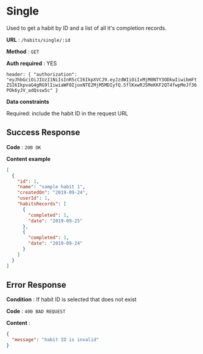 # Single

Used to get a habit by ID and a list of all it's completion records.

**URL** : `/habits/single/:id`

**Method** : `GET`

**Auth required** : YES

`header: {
  "authorization": "eyJhbGciOiJIUzI1NiIsInR5cCI6IkpXVCJ9.eyJzdWIiOiIxMjM0NTY3ODkwIiwibmFtZSI6IkpvaG4gRG9lIiwiaWF0IjoxNTE2MjM5MDIyfQ.SflKxwRJSMeKKF2QT4fwpMeJf36POk6yJV_adQssw5c"
}`

**Data constraints**

Required: include the habit ID in the request URL

## Success Response

**Code** : `200 OK`

**Content example**

```json
[
  {
    "id": 1,
    "name": "sample habit 1",
    "createdOn": "2019-09-24",
    "userId": 1,
    "habitsRecords": [
      {
        "completed": 1,
        "date": "2019-09-25"
      },
      {
        "completed": 1,
        "date": "2019-09-24"
      }
    ]
  }
]
```

## Error Response

**Condition** : If habit ID is selected that does not exist

**Code** : `400 BAD REQUEST`

**Content** :

```json
{
  "message": "habit ID is invalid"
}
```
